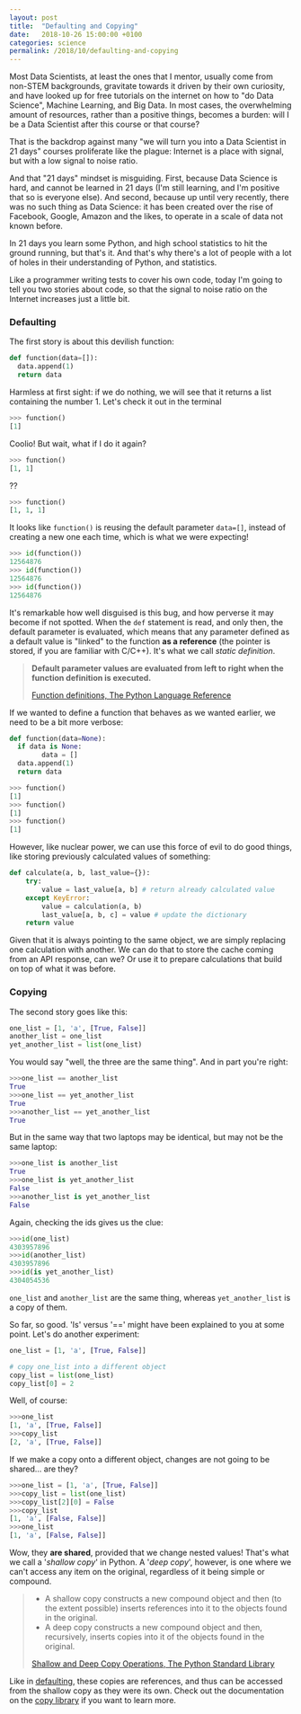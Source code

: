 ```yaml
---
layout: post
title:  "Defaulting and Copying"
date:   2018-10-26 15:00:00 +0100
categories: science
permalink: /2018/10/defaulting-and-copying
---
```


Most Data Scientists, at least the ones that I mentor, usually come from non-STEM backgrounds, gravitate towards it driven by their own curiosity, and have looked up for free tutorials on the internet on how to "do Data Science", Machine Learning, and Big Data. In most cases, the overwhelming amount of resources, rather than a positive things, becomes a burden: will I be a Data Scientist after this course or that course?

That is the backdrop against many "we will turn you into a Data Scientist in 21 days" courses proliferate like the plague: Internet is a place with signal, but with a low signal to noise ratio.

And that "21 days" mindset is misguiding. First, because Data Science is hard, and cannot be learned in 21 days (I'm still learning, and I'm positive that so is everyone else). And second, because up until very recently, there was no such thing as Data Science: it has been created over the rise of Facebook, Google, Amazon and the likes, to operate in a scale of data not known before.

In 21 days you learn some Python, and high school statistics to hit the ground running, but that's it. And that's why there's a lot of people with a lot of holes in their understanding of Python, and statistics.

Like a programmer writing tests to cover his own code, today I'm going to tell you two stories about code, so that the signal to noise ratio on the Internet increases just a little bit.

### <a name="defaulting"></a>Defaulting

The first story is about this devilish function:

```python
def function(data=[]):
  data.append(1)
  return data
```

Harmless at first sight: if we do nothing, we will see that it returns a list containing the number 1. Let's check it out in the terminal

```python
>>> function()
[1]
```

Coolio! But wait, what if I do it again?

```python
>>> function()
[1, 1]
```

??

```python
>>> function()
[1, 1, 1]
```

It looks like `function()` is reusing the default parameter `data=[]`, instead of creating a new one each time, which is what we were expecting!

```python
>>> id(function())
12564876
>>> id(function())
12564876
>>> id(function())
12564876
```

It's remarkable how well disguised is this bug, and how perverse it may become if not spotted. When the `def` statement is read, and only then, the default parameter is evaluated, which means that any parameter defined as a default value is "linked" to the function __as a reference__ (the pointer is stored, if you are familiar with C/C++). It's what we call *static definition*.

> __Default parameter values are evaluated from left to right when the function definition is executed.__
>
> [Function definitions, The Python Language Reference](https://docs.python.org/3/reference/compound_stmts.html#function)

If we wanted to define a function that behaves as we wanted earlier, we need to be a bit more verbose:

```python
def function(data=None):
  if data is None:
        data = []
  data.append(1)
  return data
```
```python
>>> function()
[1]
>>> function()
[1]
>>> function()
[1]
```

However, like nuclear power, we can use this force of evil to do good things, like storing previously calculated values of something:

```python
def calculate(a, b, last_value={}):
    try:
        value = last_value[a, b] # return already calculated value
    except KeyError:
        value = calculation(a, b)
        last_value[a, b, c] = value # update the dictionary
    return value
```

Given that it is always pointing to the same object, we are simply replacing one calculation with another. We can do that to store the cache coming from an API response, can we? Or use it to prepare calculations that build on top of what it was before.

### Copying

The second story goes like this:

```python
one_list = [1, 'a', [True, False]]
another_list = one_list
yet_another_list = list(one_list)
```

You would say "well, the three are the same thing". And in part you're right:

```python
>>>one_list == another_list
True
>>>one_list == yet_another_list
True
>>>another_list == yet_another_list
True
```

But in the same way that two laptops may be identical, but may not be the same laptop:

```python
>>>one_list is another_list
True
>>>one_list is yet_another_list
False
>>>another_list is yet_another_list
False
```
Again, checking the ids gives us the clue:
```python
>>>id(one_list)
4303957896
>>>id(another_list)
4303957896
>>>id(is yet_another_list)
4304054536
```
`one_list` and `another_list` are the same thing, whereas `yet_another_list` is a copy of them.


So far, so good. 'Is' versus '==' might have been explained to you at some point. Let's do another experiment:
```python
one_list = [1, 'a', [True, False]]

# copy one_list into a different object
copy_list = list(one_list)
copy_list[0] = 2
```
Well, of course:
```python
>>>one_list
[1, 'a', [True, False]]
>>>copy_list
[2, 'a', [True, False]]
```

If we make a copy onto a different object, changes are not going to be shared... are they?

```python
>>>one_list = [1, 'a', [True, False]]
>>>copy_list = list(one_list)
>>>copy_list[2][0] = False
>>>copy_list
[1, 'a', [False, False]]
>>>one_list
[1, 'a', [False, False]]
```
Wow, they __are shared__, provided that we change nested values! That's what we call a '*shallow copy*' in Python. A '*deep copy*', however, is one where we can't access any item on the original, regardless of it being simple or compound.

> - A shallow copy constructs a new compound object and then (to the extent possible) inserts references into it to the objects found in the original.
> - A deep copy constructs a new compound object and then, recursively, inserts copies into it of the objects found in the original.
>
>[Shallow and Deep Copy Operations, The Python Standard Library](https://docs.python.org/2/library/copy.html)

Like in [defaulting](#defaulting), these copies are references, and thus can be accessed from the shallow copy as they were its own. Check out the documentation on the [copy library](https://docs.python.org/2/library/copy.html) if you want to learn more.
